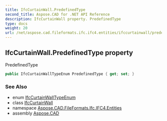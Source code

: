 ```yaml
---
title: IfcCurtainWall.PredefinedType
second_title: Aspose.CAD for .NET API Reference
description: IfcCurtainWall property. PredefinedType
type: docs
weight: 20
url: /net/aspose.cad.fileformats.ifc.ifc4.entities/ifccurtainwall/predefinedtype/
---
```

## IfcCurtainWall.PredefinedType property

PredefinedType

```csharp
public IfcCurtainWallTypeEnum PredefinedType { get; set; }
```

### See Also

* enum [IfcCurtainWallTypeEnum](../../../aspose.cad.fileformats.ifc.ifc4.types/ifccurtainwalltypeenum/)
* class [IfcCurtainWall](../)
* namespace [Aspose.CAD.FileFormats.Ifc.IFC4.Entities](../../ifccurtainwall/)
* assembly [Aspose.CAD](../../../)


